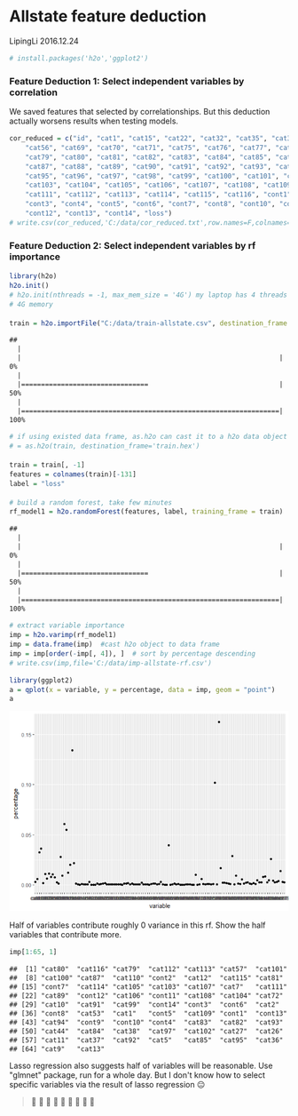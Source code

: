 Allstate feature deduction
================
LipingLi
2016.12.24

``` r
# install.packages('h2o','ggplot2')
```

### Feature Deduction 1: Select independent variables by correlation

We saved features that selected by correlationships. But this deduction actually worsens results when testing models.

``` r
cor_reduced = c("id", "cat1", "cat15", "cat22", "cat32", "cat35", "cat38", "cat47", 
    "cat56", "cat69", "cat70", "cat71", "cat75", "cat76", "cat77", "cat78", 
    "cat79", "cat80", "cat81", "cat82", "cat83", "cat84", "cat85", "cat86", 
    "cat87", "cat88", "cat89", "cat90", "cat91", "cat92", "cat93", "cat94", 
    "cat95", "cat96", "cat97", "cat98", "cat99", "cat100", "cat101", "cat102", 
    "cat103", "cat104", "cat105", "cat106", "cat107", "cat108", "cat109", "cat110", 
    "cat111", "cat112", "cat113", "cat114", "cat115", "cat116", "cont1", "cont2", 
    "cont3", "cont4", "cont5", "cont6", "cont7", "cont8", "cont10", "cont11", 
    "cont12", "cont13", "cont14", "loss")
# write.csv(cor_reduced,'C:/data/cor_reduced.txt',row.names=F,colnames=c('reduced_cor_var'))
```

### Feature Deduction 2: Select independent variables by rf importance

``` r
library(h2o)
h2o.init()
# h2o.init(nthreads = -1, max_mem_size = '4G') my laptop has 4 threads and
# 4G memory

train = h2o.importFile("C:/data/train-allstate.csv", destination_frame = "train.hex")
```

    ## 
      |                                                                       
      |                                                                 |   0%
      |                                                                       
      |================================                                 |  50%
      |                                                                       
      |=================================================================| 100%

``` r
# if using existed data frame, as.h2o can cast it to a h2o data object train
# = as.h2o(train, destination_frame='train.hex')

train = train[, -1]
features = colnames(train)[-131]
label = "loss"

# build a random forest, take few minutes
rf_model1 = h2o.randomForest(features, label, training_frame = train)
```

    ## 
      |                                                                       
      |                                                                 |   0%
      |                                                                                                                                 
      |================================                                 |  50%
      |                                                                       
      |=================================================================| 100%

``` r
# extract variable importance
imp = h2o.varimp(rf_model1)
imp = data.frame(imp)  #cast h2o object to data frame
imp = imp[order(-imp[, 4]), ]  # sort by percentage descending
# write.csv(imp,file='C:/data/imp-allstate-rf.csv')
```

``` r
library(ggplot2)
a = qplot(x = variable, y = percentage, data = imp, geom = "point")
a
```

![](allstate-feature-deduction_files/figure-markdown_github/unnamed-chunk-4-1.png)

Half of variables contribute roughly 0 variance in this rf. Show the half variables that contribute more.

``` r
imp[1:65, 1]
```

    ##  [1] "cat80"  "cat116" "cat79"  "cat112" "cat113" "cat57"  "cat101"
    ##  [8] "cat100" "cat87"  "cat110" "cont2"  "cat12"  "cat115" "cat81" 
    ## [15] "cont7"  "cat114" "cat105" "cat103" "cat107" "cat7"   "cat111"
    ## [22] "cat89"  "cont12" "cat106" "cont11" "cat108" "cat104" "cat72" 
    ## [29] "cat10"  "cat91"  "cat99"  "cont14" "cont3"  "cont6"  "cat2"  
    ## [36] "cont8"  "cat53"  "cat1"   "cont5"  "cat109" "cont1"  "cont13"
    ## [43] "cat94"  "cont9"  "cont10" "cont4"  "cat83"  "cat82"  "cat93" 
    ## [50] "cat44"  "cat84"  "cat38"  "cat97"  "cat102" "cat27"  "cat26" 
    ## [57] "cat11"  "cat37"  "cat92"  "cat5"   "cat85"  "cat95"  "cat36" 
    ## [64] "cat9"   "cat13"

Lasso regression also suggests half of variables will be reasonable.
Use "glmnet" package, run for a whole day.
But I don't know how to select specific variables via the result of lasso regression :neutral_face:

> :christmas_tree: :christmas_tree: :christmas_tree: :christmas_tree: :christmas_tree: :christmas_tree: :christmas_tree: :christmas_tree: :christmas_tree:
